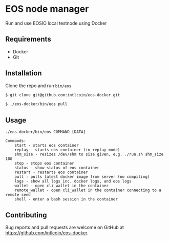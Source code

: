 # EOS node manager

Run and use EOSIO local testnode using Docker

## Requirements

- Docker
- Git

## Installation

Clone the repo and run `bin/eos`

```bash
$ git clone git@github.com:intlcoin/eos-docker.git

$ ./eos-docker/bin/eos pull
```

## Usage

```
./eos-docker/bin/eos COMMAND [DATA]

Commands:
    start - starts eos container
    replay - starts eos container (in replay mode)
    shm_size - resizes /dev/shm to size given, e.g. ./run.sh shm_size 10G
    stop - stops eos container
    status - show status of eos container
    restart - restarts eos container
    pull - pulls latest docker image from server (no compiling)
    logs - show all logs inc. docker logs, and eos logs
    wallet - open cli_wallet in the container
    remote_wallet - open cli_wallet in the container connecting to a remote seed
    shell - enter a bash session in the container
```
## Contributing

Bug reports and pull requests are welcome on GitHub at https://github.com/intlcoin/eos-docker.
